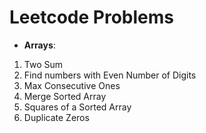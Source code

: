 # Leetcode Problems

- **Arrays**:  
1. Two Sum
1295. Find numbers with Even Number of Digits
485. Max Consecutive Ones
88. Merge Sorted Array
977. Squares of a Sorted Array
1089. Duplicate Zeros